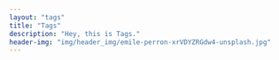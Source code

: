 ```yaml
---
layout: "tags"
title: "Tags"
description: "Hey, this is Tags."
header-img: "img/header_img/emile-perron-xrVDYZRGdw4-unsplash.jpg"
---
```

